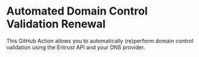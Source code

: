 # Automated Domain Control Validation Renewal

This GitHub Action allows you to automatically (re)perform domain control validation using the Entrust API and your DNS provider.

